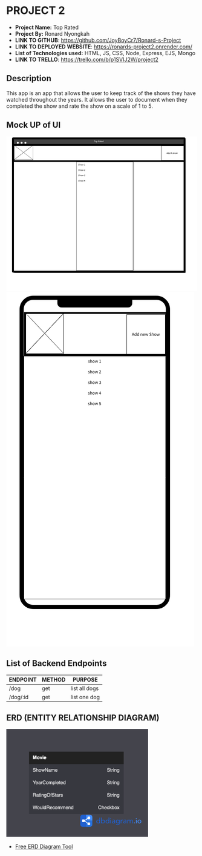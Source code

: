 # PROJECT 2

- **Project Name:** Top Rated
- **Project By:** Ronard Nyongkah
- **LINK TO GITHUB**: https://github.com/JoyBoyCr7/Ronard-s-Project
- **LINK TO DEPLOYED WEBSITE**: https://ronards-project2.onrender.com/
- **List of Technologies used:** HTML, JS, CSS, Node, Express, EJS, Mongo
- **LINK TO TRELLO**: https://trello.com/b/p1SVIJ2W/project2

## Description
This app is an app that allows the user to keep track of the shows they have watched throughout the years. It allows the user to document when they completed the show and rate the show on a scale of 1 to 5.

## Mock UP of UI

![Desktop View](./images/firstpage.png)
![Mobile View](./images/phoneview.png)

## List of Backend Endpoints

| ENDPOINT | METHOD | PURPOSE |
|----------|--------|---------|
| /dog | get | list all dogs |
|/dog/:id | get | list one dog |

## ERD (ENTITY RELATIONSHIP DIAGRAM)

![PICTURE OF ERD](./images/ERD.png)

- [Free ERD Diagram Tool](https://dbdiagram.io/home)